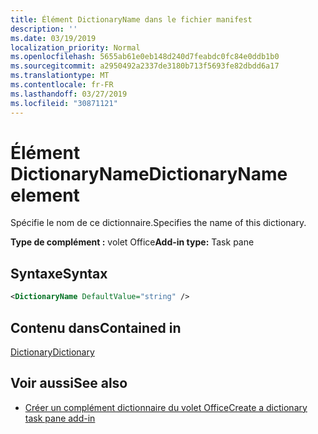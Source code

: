 ```yaml
---
title: Élément DictionaryName dans le fichier manifest
description: ''
ms.date: 03/19/2019
localization_priority: Normal
ms.openlocfilehash: 5655ab61e0eb148d240d7feabdc0fc84e0ddb1b0
ms.sourcegitcommit: a2950492a2337de3180b713f5693fe82dbdd6a17
ms.translationtype: MT
ms.contentlocale: fr-FR
ms.lasthandoff: 03/27/2019
ms.locfileid: "30871121"
---
```

# <a name="dictionaryname-element"></a><span data-ttu-id="ff1bd-102">Élément DictionaryName</span><span class="sxs-lookup"><span data-stu-id="ff1bd-102">DictionaryName element</span></span>

<span data-ttu-id="ff1bd-103">Spécifie le nom de ce dictionnaire.</span><span class="sxs-lookup"><span data-stu-id="ff1bd-103">Specifies the name of this dictionary.</span></span>

<span data-ttu-id="ff1bd-104">**Type de complément :** volet Office</span><span class="sxs-lookup"><span data-stu-id="ff1bd-104">**Add-in type:** Task pane</span></span>

## <a name="syntax"></a><span data-ttu-id="ff1bd-105">Syntaxe</span><span class="sxs-lookup"><span data-stu-id="ff1bd-105">Syntax</span></span>

```XML
<DictionaryName DefaultValue="string" />
```

## <a name="contained-in"></a><span data-ttu-id="ff1bd-106">Contenu dans</span><span class="sxs-lookup"><span data-stu-id="ff1bd-106">Contained in</span></span>

[<span data-ttu-id="ff1bd-107">Dictionary</span><span class="sxs-lookup"><span data-stu-id="ff1bd-107">Dictionary</span></span>](dictionary.md)

## <a name="see-also"></a><span data-ttu-id="ff1bd-108">Voir aussi</span><span class="sxs-lookup"><span data-stu-id="ff1bd-108">See also</span></span>

- [<span data-ttu-id="ff1bd-109">Créer un complément dictionnaire du volet Office</span><span class="sxs-lookup"><span data-stu-id="ff1bd-109">Create a dictionary task pane add-in</span></span>](/office/dev/add-ins/word/dictionary-task-pane-add-ins)
    
